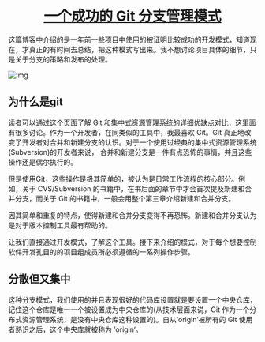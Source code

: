 # <center>[一个成功的 Git 分支管理模式](https://nvie.com/posts/a-successful-git-branching-model/)</center>  

这篇博客中介绍的是一年前一些项目中使用的被证明比较成功的开发模式，知道现在，才真正的有时间去总结，把这种模式写出来。我不想讨论项目具体的细节，只是关于分支的策略和发布的处理。  

![img](https://nvie.com/img/git-model@2x.png)

## 为什么是git

读者可以通过[这个页面](http://git.or.cz/gitwiki/GitSvnComparsion)了解 Git 和集中式资源管理系统的详细优缺点对比，这里面有很多讨论。作为一个开发者，在同类似的工具中，我最喜欢 Git。Git 真正地改变了开发者对合并和新建分支的认识。对于一个使用过经典的集中式资源管理系统(Subversion)的开发者来说， 合并和新建分支是一件有点恐怖的事情，并且这些操作还是偶尔执行的。  

但是使用Git，这些操作是极其简单的，被认为是日常工作流程的核心部分。例如，关于 CVS/Subversion 的书籍中，在书后面的章节中才会首次提及新建和合并分支，而关于 Git 的书籍中，一般会用整个第三章介绍新建和合并分支。

因其简单和重复的特点，使得新建和合并分支变得不再恐怖。新建和合并分支认为是对于版本控制工具最有帮助的。

让我们直接通过开发模式，了解这个工具。接下来介绍的模式，对于每个想要控制软件开发孔目的的项目组成员所必须遵循的一系列操作步骤。  

## 分散但又集中  

这种分支模式，我们使用的并且表现很好的代码库设置就是要设置一个中央仓库，记住这个仓库是唯一一个被设置成为中央仓库的(从技术层面来说，Git 作为一个分布式资源管理系统，是没有中央仓库这种设置的)。自从‘origin’被所有的 Git 使用者熟识之后，这个中央库就被称为 ’origin‘。  
